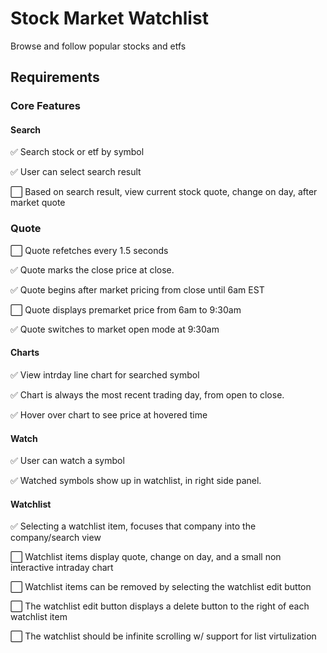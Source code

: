 # Stock Market Watchlist
 Browse and follow popular stocks and etfs


## Requirements

### Core Features


#### Search
:white_check_mark: Search stock or etf by symbol

:white_check_mark: User can select search result

:white_large_square: Based on search result, view current stock quote, change on day, after market quote


### Quote
:white_large_square: Quote refetches every 1.5 seconds

:white_check_mark: Quote marks the close price at close.

:white_check_mark: Quote begins after market pricing from close until 6am EST

:white_large_square: Quote displays premarket price from 6am to 9:30am

:white_check_mark: Quote switches to market open mode at 9:30am



#### Charts
:white_check_mark: View intrday line chart for searched symbol

:white_check_mark: Chart is always the most recent trading day, from open to close.

:white_check_mark: Hover over chart to see price at hovered time



#### Watch
:white_check_mark: User can watch a symbol

:white_check_mark: Watched symbols show up in watchlist, in right side panel.



#### Watchlist
:white_check_mark: Selecting a watchlist item, focuses that company into the company/search view

:white_large_square: Watchlist items display quote, change on day, and a small non interactive intraday chart

:white_large_square: Watchlist items can be removed by selecting the watchlist edit button

:white_large_square: The watchlist edit button displays a delete button to the right of each watchlist item

:white_large_square: The watchlist should be infinite scrolling w/ support for list virtulization



